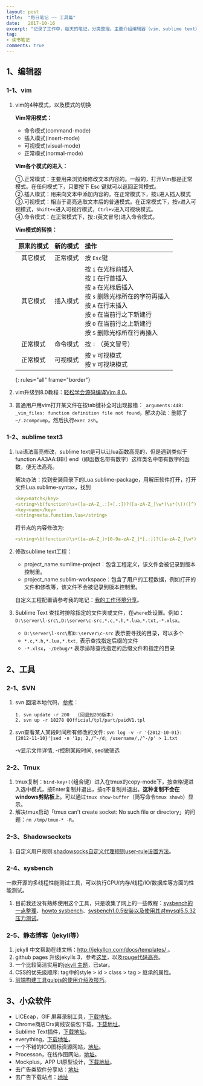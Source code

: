 ```yaml
---
layout: post
title:  "每日笔记 —— 工具篇"
date:   2017-10-16
excerpt: "记录了工作中，每天的笔记，分类整理。主要介绍编辑器（vim、sublime text）、相关工具使用介绍以及收集的一些小众软件或者在线工具等"
tag:
- 读书笔记
comments: true
---
```


## 1、编辑器

### 1-1、vim

1. vim的4种模式，以及模式的切换

	**Vim常用模式：**
	
	- 命令模式(command-mode)
	- 插入模式(insert-mode)
	- 可视模式(visual-mode)
	- 正常模式(normal-mode) 

	**Vim各个模式的进入：**

	①.正常模式：主要用来浏览和修改文本内容的。一般的，打开Vim都是正常模式。在任何模式下，只要按下 Esc 键就可以返回正常模式。  
	②.插入模式：用来向文本中添加内容的。在正常模式下，按`i`进入插入模式  
	③.可视模式：相当于高亮选取文本后的普通模式。在正常模式下，按`v`进入可视模式，`Shift+v`进入可视行模式，`Ctrl+v`进入可视块模式。  
	④.命令模式：在正常模式下，按`:`(英文冒号)进入命令模式。

	**Vim模式的转换：**

	|原来的模式	| 新的模式	|操作			|
	|:-------:	|:---------:|:-------------	|
	|其它模式	|正常模式	|按 `Esc`键|
	|其它模式	|插入模式	|按 `i` 在光标前插入<br>按 `I` 在行首插入<br>按 `a` 在光标后插入<br>按 `s` 删除光标所在的字符再插入<br>按 `A` 在行末插入<br>按 `o` 在当前行之下新建行<br>按 `O` 在当前行之上新建行<br>按 `S` 删除光标所在行再插入|
	|正常模式	|命令模式	|按 `:` （英文冒号）|
	|正常模式	|可视模式	|按 `v` 可视模式<br> 按 `V` 可视块模式|
	{: rules="all" frame="border"}

2. vim升级到8.0教程：[轻松学会源码编译Vim 8.0](http://www.linuxprobe.com/easymake-vim8.html)。
3. 普通用户用vim打开某文件在按tab键补全时出现报错：`_arguments:448: _vim_files: function definition file not found`，解决办法：删除了`~/.zcompdump`，然后执行`exec zsh`。

### 1-2、sublime text3

1. lua语法高亮修改，sublime text是可以让lua函数高亮的，但是遇到类似于function AA3AA:BB() end（即函数名带有数字）这样类名中带有数字的函数，便无法高亮。

	解决办法：找到安装目录下的Lua.sublime-package，用解压软件打开，打开文件Lua.sublime-syntax，找到

	```yaml
	<key>match</key>
	<string>\b(function)\s+([a-zA-Z_.:]+[.:])?([a-zA-Z_]\w*)\s*(\()([^)]*)(\))</string>
	<key>name</key>
	<string>meta.function.lua</string>
	```
	将<string>节点的内容修改为:
	```yaml
	<string>\b(function)\s+([a-zA-Z_]+[0-9a-zA-Z_]*[.:])?([a-zA-Z_]\w*)\s*(\()([^)]*)(\))</string>
	```

2. 修改sublime text工程：

	- project_name.sumlime-project：包含工程定义，该文件会被记录到版本控制里。
	- project_name.sublim-workspace：包含了用户的工程数据，例如打开的文件和修改等，该文件不会被记录到版本控制里。

	自定义工程配置请参考我的笔记：[我的工作环境分享](http://domicat.me/my-working-env/)。

3. Sublime Text 查找时排除指定的文件夹或文件，在`where`处设置。例如：`D:\server\l-src\,D:\server\c-src,*.c,*.h,*.lua,*.txt,-*.xlsx`。

	- `D:\server\l-src\`和`D:\server\c-src` 表示要寻找的目录，可以多个
	- `*.c,*.h,*.lua,*.txt,` 表示查找指定后缀的文件
	- `-*.xlsx`，`-/Debug/*` 表示排除查找指定的后缀文件和指定的目录


## 2、工具

### 2-1、SVN

1. svn 回滚本地代码，[参考](http://blog.sina.com.cn/s/blog_6ad5907b0102uyqy.html)：

    ~~~
	1. svn update -r 200   (回退到200版本)  
    2. svn up -r 18278 QOfficial/tpl/part/paidV1.tpl 
	~~~

2. svn查看某人某段时间所有修改的文件: `svn log -v -r '{2012-10-01}:{2012-11-10}'|sed -n '1p; 2,/^-/d; /username/,/^-/p' > 1.txt`

	-v显示文件详情, -r控制某段时间, sed做筛选

### 2-2、Tmux

1. tmux复制：`bind-key+[`（组合键）进入在tmux的copy-mode下，按空格键进入选中模式，按Enter复制并退出，按q不复制并退出。**这种复制不会在windows剪贴板上**。可以通过`tmux show-buffer`（简写命令`tmux showb`）显示。
2. 解决tmux启动「tmux can't create socket: No such file or directory」的问题：`rm /tmp/tmux-* -R`。

### 2-3、Shadowsockets

1. 自定义用户规则:[shadowsocks自定义代理规则user-rule设置方法](https://www.duoluodeyu.com/1337.html)。

### 2-4、sysbench

一款开源的多线程性能测试工具，可以执行CPU/内存/线程/IO/数据库等方面的性能测试。

1. 目前我还没有熟练使用这个工具，只是收集了网上的一些教程：[sysbench的一点整理](http://int64.me/2017/sysbench%E7%9A%84%E4%B8%80%E7%82%B9%E6%95%B4%E7%90%86.html)、[howto sysbench](https://www.centoshowtos.org/commands/sysbench/)、[sysbench1.0.5安装以及使用其对mysql5.5.32压力测试](https://www.601849.com/post/90.html)。

### 2-5、静态博客（jekyll等）

1. jekyll 中文帮助在线文档：[http://jekyllcn.com/docs/templates/ ](http://jekyllcn.com/docs/templates/ )。
2. github pages 升级jekylls 3，参考[这里](https://oncemore2020.github.io/blog/upgrade-jekyll/)，以及[rouge代码高亮](http://rouge.jneen.net/)。
3. 一个比较简洁实用的[jekyll 主题](https://github.com/Gaohaoyang/gaohaoyang.github.io)，已star。
4. CSS的优先级顺序: tag中的style > id > class > tag > 继承的属性。
5. [前端构建工具gulpjs的使用介绍及技巧](http://www.cnblogs.com/2050/p/4198792.html)。


## 3、小众软件

- LICEcap，GIF 屏幕录制工具，[下载地址](https://www.appinn.com/licecap/)。
- Chrome商店Crx离线安装包下载，[下载地址](https://yurl.sinaapp.com/crx.php)。
- Sublime Text插件，[下载地址](https://packagecontrol.io/)。
- everything，[下载地址](http://www.voidtools.com/downloads/)。
- 一个不错的ICO图标资源网站，[地址](https://www.easyicon.net/)。
- Processon，在线作图网站，[地址](https://www.processon.com/)。
- Mockplus，APP UI原型设计，[下载地址](https://www.mockplus.cn/)。
- 去广告类软件分享站：[地址](http://www.zdfans.com/)
- 去广告下载站点：[地址](https://www.nocmd.com/)